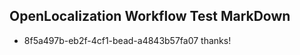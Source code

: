 ## OpenLocalization Workflow Test MarkDown
* 8f5a497b-eb2f-4cf1-bead-a4843b57fa07 thanks!

<!--HONumber=Sep16_HO1-->


